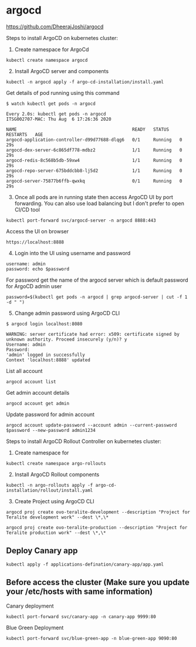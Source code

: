 # argocd
https://github.com/DheerajJoshi/argocd

Steps to install ArgoCD on kubernetes cluster:

1. Create namespace for ArgoCd
```
kubectl create namespace argocd
```

2. Install ArgoCD server and components
```
kubectl -n argocd apply -f argo-cd-installation/install.yaml
```

Get details of pod running using this command

```
$ watch kubectl get pods -n argocd

Every 2.0s: kubectl get pods -n argocd                                                                                         ITSG002707-MAC: Thu Aug  6 17:26:36 2020

NAME                                            READY   STATUS    RESTARTS   AGE
argocd-application-controller-d99d77688-dlqg6   0/1     Running   0          29s
argocd-dex-server-6c865df778-mdbz2              1/1     Running   0          29s
argocd-redis-8c568b5db-59xw4                    1/1     Running   0          29s
argocd-repo-server-675bddcbb8-lj5d2             1/1     Running   0          29s
argocd-server-75877b6ffb-qwxkq                  0/1     Running   0          29s

```
3. Once all pods are in running state then access ArgoCD UI by port forwarding. You can also use load balancing but I don't prefer to open CI/CD tool
```
kubectl port-forward svc/argocd-server -n argocd 8888:443
```

Access the UI on browser
```
https://localhost:8888
```

4. Login into the UI using username and password
```
username: admin
password: echo $password
```

For password get the name of the argocd server which is default password for ArgoCD admin user

```
password=$(kubectl get pods -n argocd | grep argocd-server | cut -f 1 -d " ")
```

5. Change admin password using ArgoCD CLI
```
$ argocd login localhost:8080

WARNING: server certificate had error: x509: certificate signed by unknown authority. Proceed insecurely (y/n)? y
Username: admin
Password:
'admin' logged in successfully
Context 'localhost:8888' updated
```

List all account
```
argocd account list
```

Get admin account details
```
argocd account get admin
```

Update password for admin account
```
argocd account update-password --account admin --current-password $password --new-password admin1234
```

Steps to install ArgoCD Rollout Controller on kubernetes cluster:

1. Create namespace for
```
kubectl create namespace argo-rollouts
```

2. Install ArgoCD Rollout components
```
kubectl -n argo-rollouts apply -f argo-cd-installation/rollout/install.yaml
```

3. Create Project using ArgoCD CLI
```
argocd proj create ovo-teralite-development --description "Project for Teralite development work" --dest \*,\*
```
```
argocd proj create ovo-teralite-production --description "Project for Teralite production work" --dest \*,\*
```

## Deploy Canary app
```
kubectl apply -f applications-defination/canary-app/app.yaml
```



## Before access the cluster (Make sure you update your /etc/hosts with same information)
Canary deployment
```
kubectl port-forward svc/canary-app -n canary-app 9999:80
```

Blue Green Deployment
```
kubectl port-forward svc/blue-green-app -n blue-green-app 9090:80
```
